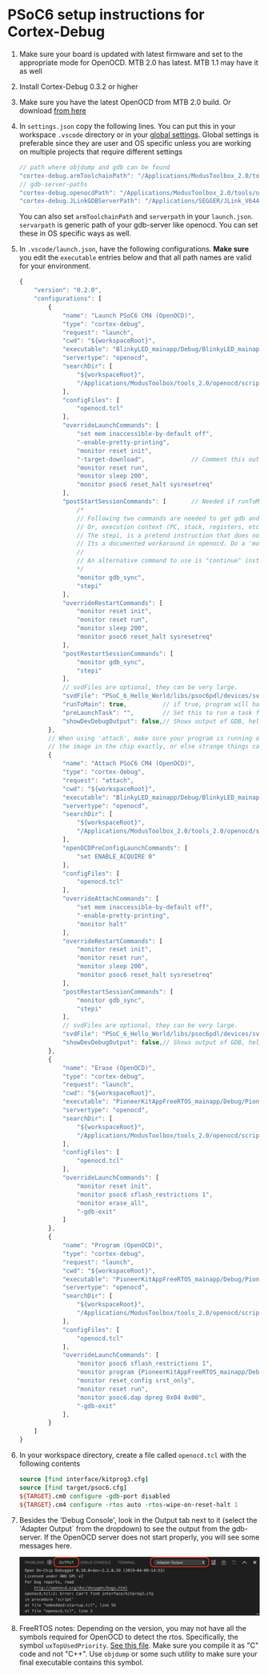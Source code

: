 # PSoC6 setup instructions for Cortex-Debug

1. Make sure your board is updated with latest firmware and set to the appropriate mode for OpenOCD. MTB 2.0 has latest. MTB 1.1 may have it as well
2. Install Cortex-Debug 0.3.2 or higher
3. Make sure you have the latest OpenOCD from MTB 2.0 build. Or download [from here](https://drive.google.com/open?id=1fxMy1w-5lRPW1otD7BurX3ukoxdtVCB_)
4. In `settings.json` copy the following lines. You can put this in your workspace `.vscode` directory or in your [global settings](https://code.visualstudio.com/docs/getstarted/settings#_settings-file-locations). Global settings is preferable since they are user and OS specific unless you are working on multiple projects that require different settings

    ```javascript
    // path where objdump and gdb can be found
    "cortex-debug.armToolchainPath": "/Applications/ModusToolbox_2.0/tools/gcc-7.2.1-1.0/bin/",
    // gdb-server-paths
    "cortex-debug.openocdPath": "/Applications/ModusToolbox_2.0/tools/openocd-2.2/bin/openocd",
    "cortex-debug.JLinkGDBServerPath": "/Applications/SEGGER/JLink_V644a/JLinkGDBServerCLExe",
    ```

    You can also set `armToolchainPath` and `serverpath` in your `launch.json`. `servarpath` is generic path of your gdb-server like openocd. You can set these in OS specific ways as well.

5. In `.vscode/launch.json`, have the following configurations. __Make sure__ you edit the `executable` entries below and that all path names are valid for your environment.

    ```javascript
    {
        "version": "0.2.0",
        "configurations": [
            {
                "name": "Launch PSoC6 CM4 (OpenOCD)",
                "type": "cortex-debug",
                "request": "launch",
                "cwd": "${workspaceRoot}",
                "executable": "BlinkyLED_mainapp/Debug/BlinkyLED_mainapp_final.elf",
                "servertype": "openocd",
                "searchDir": [
                    "${workspaceRoot}",
                    "/Applications/ModusToolbox/tools_2.0/openocd/scripts/",
                ],
                "configFiles": [
                    "openocd.tcl"
                ],
                "overrideLaunchCommands": [
                    "set mem inaccessible-by-default off",
                    "-enable-pretty-printing",
                    "monitor reset init",
                    "-target-download",             // Comment this out if you don't want to reload program
                    "monitor reset run",
                    "monitor sleep 200",
                    "monitor psoc6 reset_halt sysresetreq"
                ],
                "postStartSessionCommands": [       // Needed if runToMain is false
                    /*
                    // Following two commands are needed to get gdb and openocd and HW all in sync.
                    // Or, execution context (PC, stack, registers, etc.) look like they are from before reset.
                    // The stepi, is a pretend instruction that does not actually do a stepi, but MUST be done
                    // Its a documented workaround in openocd. Do a 'monitor help' to see more info
                    //
                    // An alternative command to use is "continue" instead of the following two
                    */
                    "monitor gdb_sync",
                    "stepi"
                ],
                "overrideRestartCommands": [
                    "monitor reset init",
                    "monitor reset run",
                    "monitor sleep 200",
                    "monitor psoc6 reset_halt sysresetreq"
                ],
                "postRestartSessionCommands": [
                    "monitor gdb_sync",
                    "stepi"
                ],
                // svdFiles are optional, they can be very large.
                "svdFile": "PSoC_6_Hello_World/libs/psoc6pdl/devices/svd/psoc6_01.svd",
                "runToMain": true,          // if true, program will halt at main. Not used for a restart
                "preLaunchTask": "",        // Set this to run a task from tasks.json before starting a debug session
                "showDevDebugOutput": false,// Shows output of GDB, helpful when something is not working right
            },
            // When using 'attach', make sure your program is running on the board and that your executable matches
            // the image in the chip exactly, or else strange things can happen with breakpoint, variables, etc.
            {
                "name": "Attach PSoC6 CM4 (OpenOCD)",
                "type": "cortex-debug",
                "request": "attach",
                "cwd": "${workspaceRoot}",
                "executable": "BlinkyLED_mainapp/Debug/BlinkyLED_mainapp_final.elf",
                "servertype": "openocd",
                "searchDir": [
                    "${workspaceRoot}",
                    "/Applications/ModusToolbox_2.0/tools_2.0/openocd/scripts/",
                ],
                "openOCDPreConfigLaunchCommands": [
                    "set ENABLE_ACQUIRE 0"
                ],
                "configFiles": [
                    "openocd.tcl"
                ],
                "overrideAttachCommands": [
                    "set mem inaccessible-by-default off",
                    "-enable-pretty-printing",
                    "monitor halt"
                ],
                "overrideRestartCommands": [
                    "monitor reset init",
                    "monitor reset run",
                    "monitor sleep 200",
                    "monitor psoc6 reset_halt sysresetreq"
                ],
                "postRestartSessionCommands": [
                    "monitor gdb_sync",
                    "stepi"
                ],
                // svdFiles are optional, they can be very large.
                "svdFile": "PSoC_6_Hello_World/libs/psoc6pdl/devices/svd/psoc6_01.svd",
                "showDevDebugOutput": false,// Shows output of GDB, helpful when something is not working right
            },
            {
                "name": "Erase (OpenOCD)",
                "type": "cortex-debug",
                "request": "launch",
                "cwd": "${workspaceRoot}",
                "executable": "PioneerKitAppFreeRTOS_mainapp/Debug/PioneerKitAppFreeRTOS_mainapp_final.elf",
                "servertype": "openocd",
                "searchDir": [
                    "${workspaceRoot}",
                    "/Applications/ModusToolbox/tools_2.0/openocd/scripts/",
                ],
                "configFiles": [
                    "openocd.tcl"
                ],
                "overrideLaunchCommands": [
                    "monitor reset init",
                    "monitor psoc6 sflash_restrictions 1",
                    "monitor erase_all",
                    "-gdb-exit"
                ]
            },
            {
                "name": "Program (OpenOCD)",
                "type": "cortex-debug",
                "request": "launch",
                "cwd": "${workspaceRoot}",
                "executable": "PioneerKitAppFreeRTOS_mainapp/Debug/PioneerKitAppFreeRTOS_mainapp_final.elf",
                "servertype": "openocd",
                "searchDir": [
                    "${workspaceRoot}",
                    "/Applications/ModusToolbox/tools_2.0/openocd/scripts/",
                ],
                "configFiles": [
                    "openocd.tcl"
                ],
                "overrideLaunchCommands": [
                    "monitor psoc6 sflash_restrictions 1",
                    "monitor program {PioneerKitAppFreeRTOS_mainapp/Debug/PioneerKitAppFreeRTOS_mainapp_final.elf}",
                    "monitor reset_config srst_only",
                    "monitor reset run",
                    "monitor psoc6.dap dpreg 0x04 0x00",
                    "-gdb-exit"
                ],
            }
        ]
    }
    ```

6. In your workspace directory, create a file called `openocd.tcl` with the following contents

    ```tcl
    source [find interface/kitprog3.cfg]
    source [find target/psoc6.cfg]
    ${TARGET}.cm0 configure -gdb-port disabled
    ${TARGET}.cm4 configure -rtos auto -rtos-wipe-on-reset-halt 1
    ```

7. Besides the 'Debug Console', look in the Output tab next to it (select the 'Adapter Output` from the dropdown) to see the output from the gdb-server. If the OpenOCD server does not start properly, you will see some messages here.

    ![Example error](./images/openocd-error.jpg)

8. FreeRTOS notes: Depending on the version, you may not have all the symbols required for OpenOCD to detect the rtos. Specifically, the symbol `uxTopUsedPriority`. [See this file](https://github.com/gnu-mcu-eclipse/openocd/blob/20b0eca0490fbc4f38f69eed8542cb082b354b03/contrib/rtos-helpers/FreeRTOS-openocd.c#L20). Make sure you compile it as "C" code and not "C++". Use `objdump` or some such utility to make sure your final executable contains this symbol.

